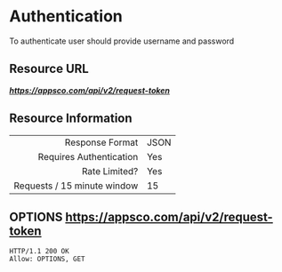 # Authentication

To authenticate user should provide username and password

## Resource URL

___https://appsco.com/api/v2/request-token___

## Resource Information

|                               |               |
|------------------------------:|---------------|
|Response Format                |JSON           |
|Requires Authentication        |Yes            |
|Rate Limited?                  |Yes            |
|Requests / 15 minute window    |15             |

## OPTIONS https://appsco.com/api/v2/request-token

```.http
HTTP/1.1 200 OK
Allow: OPTIONS, GET
```